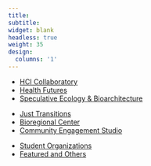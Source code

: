 ```yaml
---
title:
subtitle:
widget: blank
headless: true
weight: 35
design:
  columns: '1'
---
```


<div class="row">
  <div class="col-sm-4" markdown="1">
    <ul>
      <li><a href="/hci">HCI Collaboratory</a></li>
      <li><a href="/health-futures">Health Futures</a></li>
      <li><a href="/speculative">Speculative Ecology & Bioarchitecture</a></li>
    </ul>
    </div>
  <div class="col-sm-4" markdown="1">
    <ul>
      <li><a href="/transitions">Just Transitions</a></li>
      <li><a href="/bioregional">Bioregional Center</a></li>
      <li><a href="/community">Community Engagement Studio</a></li>
    </ul>
  </div>
  <div class="col-sm-4" markdown="1">
    <ul>
      <li><a href="/student-orgs">Student Organizations</a></li>
      <li><a href="/featured">Featured and Others</a></li>
    </ul>
  </div>
</div>